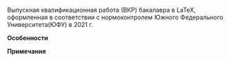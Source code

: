 Выпускная квалификационная работа (ВКР) бакалавра в LaTeX, оформленная в соответствии с нормоконтролем Южного Федерального Университета(ЮФУ) в 2021 г.

**Особенности**

**Примечания**
